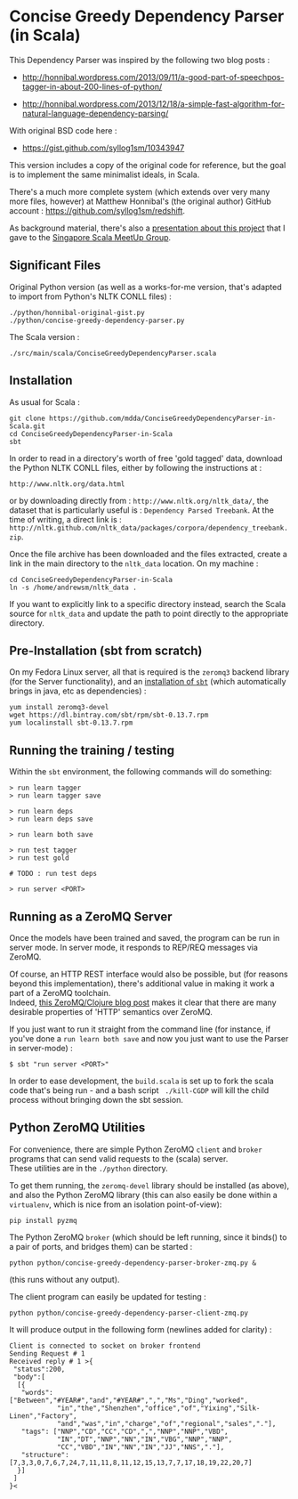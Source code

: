 Concise Greedy Dependency Parser (in Scala)
===========================================

This Dependency Parser was inspired by the following two blog posts : 

  * http://honnibal.wordpress.com/2013/09/11/a-good-part-of-speechpos-tagger-in-about-200-lines-of-python/

  * http://honnibal.wordpress.com/2013/12/18/a-simple-fast-algorithm-for-natural-language-dependency-parsing/

With original BSD code here : 

  * https://gist.github.com/syllog1sm/10343947

This version includes a copy of the original code for reference, but the goal is to implement the same minimalist ideals, in Scala.

There's a much more complete system (which extends over very many more files, however) 
at Matthew Honnibal's (the original author) GitHub account : https://github.com/syllog1sm/redshift.  

As background material, there's also a [presentation about this project](http://redcatlabs.com/2014-12-10_ParsingEnglish.scala/) that I gave to the [Singapore Scala MeetUp Group](http://www.meetup.com/Singapore-Scala-Programmers/events/218727190/).


Significant Files
--------------------------------------

Original Python version (as well as a works-for-me version, that's adapted to import from Python's NLTK CONLL files) :
```
./python/honnibal-original-gist.py
./python/concise-greedy-dependency-parser.py 
```

The Scala version :

```
./src/main/scala/ConciseGreedyDependencyParser.scala 
```

Installation
--------------------------------------
As usual for Scala :
```
git clone https://github.com/mdda/ConciseGreedyDependencyParser-in-Scala.git
cd ConciseGreedyDependencyParser-in-Scala
sbt
```

In order to read in a directory's worth of free 'gold tagged' data, download the Python NLTK CONLL files, either by following the instructions at : 
```
http://www.nltk.org/data.html
```

or by downloading directly from : ```http://www.nltk.org/nltk_data/```, the dataset that is particularly useful is : ```Dependency Parsed Treebank```.
At the time of writing, a direct link is : ```http://nltk.github.com/nltk_data/packages/corpora/dependency_treebank.zip```.

Once the file archive has been downloaded and the files extracted, 
create a link in the main directory to the ```nltk_data``` location.  On my machine : 
```
cd ConciseGreedyDependencyParser-in-Scala
ln -s /home/andrewsm/nltk_data .
```

If you want to explicitly link to a specific directory instead, 
search the Scala source for ```nltk_data``` and update the path to point directly to the appropriate directory.


Pre-Installation (sbt from scratch)
--------------------------------------
On my Fedora Linux server, all that is required is the ```zeromq3``` backend library (for the Server functionality), 
and an [installation of ```sbt```](http://www.scala-sbt.org/release/tutorial/Installing-sbt-on-Linux.html) 
(which automatically brings in java, etc as dependencies) : 
```
yum install zeromq3-devel
wget https://dl.bintray.com/sbt/rpm/sbt-0.13.7.rpm
yum localinstall sbt-0.13.7.rpm
```


Running the training / testing
--------------------------------------

Within the ```sbt``` environment, the following commands will do something: 

```
> run learn tagger
> run learn tagger save

> run learn deps
> run learn deps save

> run learn both save

> run test tagger
> run test gold

# TODO : run test deps

> run server <PORT>
```


Running as a ZeroMQ Server
--------------------------------------
Once the models have been trained and saved, the program can be run in server mode.
In server mode, it responds to REP/REQ messages via ZeroMQ.

Of course, an HTTP REST interface would also be possible, but (for reasons beyond this implementation),
there's additional value in making it work a part of a ZeroMQ toolchain.  
Indeed, [this ZeroMQ/Clojure blog post](http://augustl.com/blog/2013/zeromq_instead_of_http/) 
makes it clear that there are many desirable properties of 'HTTP' semantics over ZeroMQ.

If you just want to run it straight from the command line 
(for instance, if you've done a ```run learn both save``` and now you just want to 
use the Parser in server-mode) : 

```
$ sbt "run server <PORT>"
```

In order to ease development, the ```build.scala``` is set up to fork 
the scala code that's being run - and a bash script ``` ./kill-CGDP``` will kill
the child process without bringing down the sbt session.


Python ZeroMQ Utilities
--------------------------------------

For convenience, there are simple Python ZeroMQ ```client``` and ```broker``` 
programs that can send valid requests to the (scala) server.  
These utilities are in the ```./python``` directory.

To get them running, the ```zeromq-devel``` library should be installed (as above), and also the Python ZeroMQ library 
(this can also easily be done within a ```virtualenv```, which is nice from an isolation point-of-view): 
```
pip install pyzmq
```

The Python ZeroMQ ```broker``` (which should be left running, since it binds() to a pair of ports, and bridges them) can be started :
```
python python/concise-greedy-dependency-parser-broker-zmq.py &
```
(this runs without any output).

The client program can easily be updated for testing :
```
python python/concise-greedy-dependency-parser-client-zmq.py
```

It will produce output in the following form (newlines added for clarity) :
```
Client is connected to socket on broker frontend
Sending Request # 1
Received reply # 1 >{
 "status":200,
 "body":[
  [{
   "words":["Between","#YEAR#","and","#YEAR#",",","Ms","Ding","worked",
            "in","the","Shenzhen","office","of","Yixing","Silk-Linen","Factory",
            "and","was","in","charge","of","regional","sales","."],
   "tags": ["NNP","CD","CC","CD",",","NNP","NNP","VBD",
            "IN","DT","NNP","NN","IN","VBG","NNP","NNP",
            "CC","VBD","IN","NN","IN","JJ","NNS","."],
   "structure":[7,3,3,0,7,6,7,24,7,11,11,8,11,12,15,13,7,7,17,18,19,22,20,7]
  }]
 ]
}<
```
